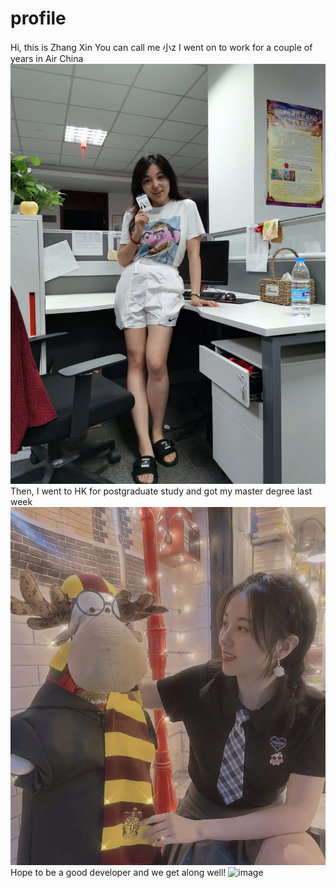 # profile
Hi, this is Zhang Xin
You can call me 小z
I went on to work for a couple of years in Air China
![image](https://github.com/gtb-2022-zhang-xin/profile/blob/main/assests/CA.jpeg)
Then, I went to HK for postgraduate study and got my master degree last week
![image](https://github.com/gtb-2022-zhang-xin/profile/blob/main/assests/cityU.jpeg)
Hope to be a good developer and we get along well!
![image](https://github.com/gtb-2022-zhang-xin/profile/blob/main/assests/fighting.jpeg)